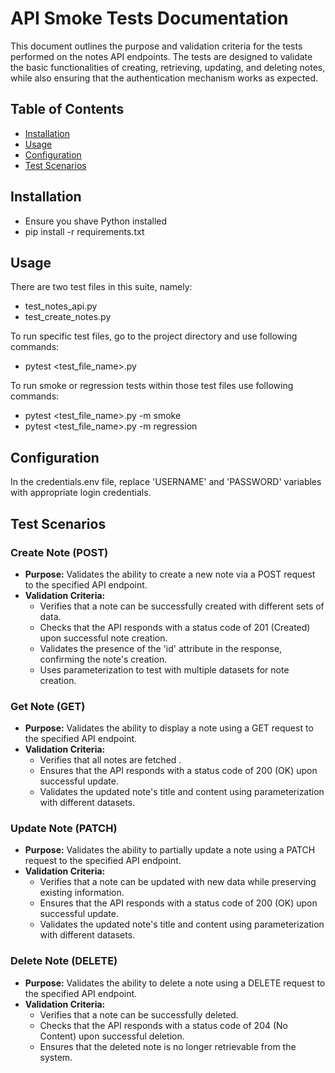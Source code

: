 # API Smoke Tests Documentation

This document outlines the purpose and validation criteria for the tests performed on the notes API endpoints. The tests are designed to validate the basic functionalities of creating, retrieving, updating, and deleting notes, while also ensuring that the authentication mechanism works as expected.

## Table of Contents
- [Installation](#installation)
- [Usage](#usage)
- [Configuration](#configuration)
- [Test Scenarios](#test-scenarios)


## Installation
- Ensure you shave Python installed
- pip install -r requirements.txt

## Usage
There are two test files in this suite, namely:
- test_notes_api.py
- test_create_notes.py

To run specific test files, go to the project directory and use following commands:
* pytest <test_file_name>.py

To run smoke or regression tests within those test files use following commands:
* pytest <test_file_name>.py -m smoke
* pytest <test_file_name>.py -m regression

## Configuration
In the credentials.env file, replace 'USERNAME' and 'PASSWORD' variables with appropriate login credentials.

## Test Scenarios
### Create Note (POST)
- **Purpose:** Validates the ability to create a new note via a POST request to the specified API endpoint.
- **Validation Criteria:**
    - Verifies that a note can be successfully created with different sets of data.
    - Checks that the API responds with a status code of 201 (Created) upon successful note creation.
    - Validates the presence of the 'id' attribute in the response, confirming the note's creation.
    - Uses parameterization to test with multiple datasets for note creation.


### Get Note (GET)
- **Purpose:** Validates the ability to display a note using a GET request to the specified API endpoint.
- **Validation Criteria:**
    - Verifies that all notes are fetched .
    - Ensures that the API responds with a status code of 200 (OK) upon successful update.
    - Validates the updated note's title and content using parameterization with different datasets.

### Update Note (PATCH)
- **Purpose:** Validates the ability to partially update a note using a PATCH request to the specified API endpoint.
- **Validation Criteria:**
    - Verifies that a note can be updated with new data while preserving existing information.
    - Ensures that the API responds with a status code of 200 (OK) upon successful update.
    - Validates the updated note's title and content using parameterization with different datasets.

### Delete Note (DELETE)
- **Purpose:** Validates the ability to delete a note using a DELETE request to the specified API endpoint.
- **Validation Criteria:**
    - Verifies that a note can be successfully deleted.
    - Checks that the API responds with a status code of 204 (No Content) upon successful deletion.
    - Ensures that the deleted note is no longer retrievable from the system.




